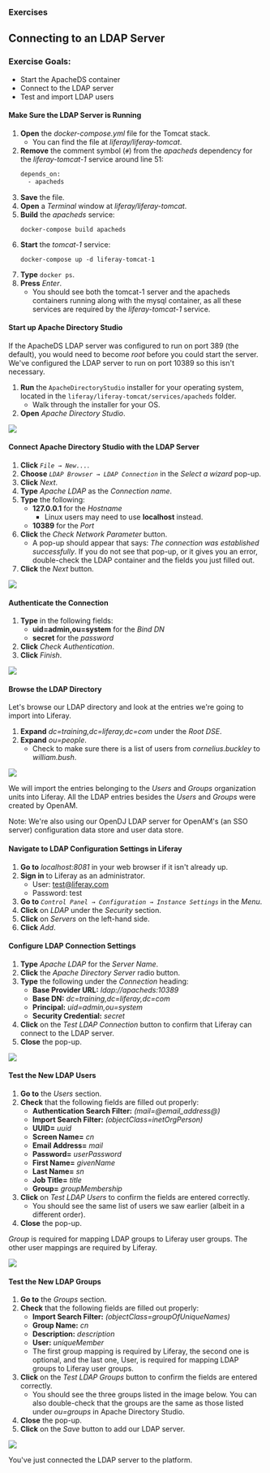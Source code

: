 <h3 class="exercise">Exercises</h3>

## Connecting to an LDAP Server

<div class="ahead">
	<h3>Exercise Goals:</h3>
		<ul>
			<li>Start the ApacheDS container</li>
			<li>Connect to the LDAP server</li>
			<li>Test and import LDAP users</li>
		</ul>
</div>

#### Make Sure the LDAP Server is Running

1. **Open** the _docker-compose.yml_ file for the Tomcat stack.
    * You can find the file at _liferay/liferay-tomcat_.
2. **Remove** the comment symbol (`#`) from the _apacheds_ dependency for the _liferay-tomcat-1_ service around line 51:
    ```dockerfile
    depends_on:
      - apacheds
    ```
3. **Save** the file.
4. **Open** a _Terminal_ window at _liferay/liferay-tomcat_.
5. **Build** the _apacheds_ service:
    ```shell
    docker-compose build apacheds
    ```
6. **Start** the _tomcat-1_ service:
    ```shell
    docker-compose up -d liferay-tomcat-1
    ```
7. **Type** `docker ps`.
8. **Press** _Enter_.
    - You should see both the tomcat-1 server and the apacheds containers running along with the mysql container, as all these services are required by the _liferay-tomcat-1_ service.

#### Start up Apache Directory Studio

If the ApacheDS LDAP server was configured to run on port 389 (the default), you would need to become _root_ before you could start the server. We've configured the LDAP server to run on port 10389 so this isn't necessary.

1. **Run** the `ApacheDirectoryStudio` installer for your operating system, located in the `liferay/liferay-tomcat/services/apacheds` folder.
    * Walk through the installer for your OS.
1. **Open** _Apache Directory Studio_.

<img src="../images/chapter-5/apache-directory-studio-empty.png" style="max-width:100%;">

#### Connect Apache Directory Studio with the LDAP Server

1. **Click** _`File → New...`_.
2. **Choose** _`LDAP Browser → LDAP Connection`_ in the _Select a wizard_ pop-up.
3. **Click** _Next_.
4. **Type** _Apache LDAP_ as the _Connection name_.
5. **Type** the following:
    - **127.0.0.1** for the _Hostname_
        * Linux users may need to use **localhost** instead.
    - **10389** for the _Port_
6. **Click** the _Check Network Parameter_ button.
    - A pop-up should appear that says: _The connection was established successfully_. If you do not see that pop-up, or it gives you an error, double-check the LDAP container and the fields you just filled out.
7. **Click** the _Next_ button.

<img src="../images/chapter-5/network-parameters.png" style="max-width:100%;">

<br>

#### Authenticate the Connection

1. **Type** in the following fields:
    - **uid=admin,ou=system** for the *Bind DN*
    - **secret** for the *password*
2. **Click** *Check Authentication*.
3. **Click** *Finish*.

<img src="../images/chapter-5/check-authentication.png" style="max-width:100%;">

#### Browse the LDAP Directory

Let's browse our LDAP directory and look at the entries we're going to import into Liferay.

1. **Expand** _dc=training,dc=liferay,dc=com_ under the _Root DSE_.
2. **Expand** _ou=people_.
    - Check to make sure there is a list of users from _cornelius.buckley_ to _william.bush_.

<img src="../images/chapter-5/ldap-users.png" style="max-width:100%;">

We will import the entries belonging to the *Users* and *Groups* organization units into Liferay. All the LDAP entries besides the *Users* and *Groups* were created by OpenAM.

<div class="note">
    Note: We're also using our OpenDJ LDAP server for OpenAM's (an SSO server) configuration data store and user data store.
</div>

#### Navigate to LDAP Configuration Settings in Liferay

1. **Go to** *localhost:8081* in your web browser if it isn't already up.
2. **Sign in** to Liferay as an administrator.
    - User: test@liferay.com
    - Password: test
3. **Go to** _`Control Panel → Configuration → Instance Settings`_ in the *Menu*.
4. **Click** on _LDAP_ under the _Security_ section.
5. **Click** on *Servers* on the left-hand side.
6. **Click** *Add*.

#### Configure LDAP Connection Settings

1. **Type** *Apache LDAP* for the _Server Name_.
2. **Click** the _Apache Directory Server_ radio button.
3. **Type** the following under the *Connection* heading:
    - **Base Provider URL:** *ldap://apacheds:10389*
    - **Base DN:** *dc=training,dc=liferay,dc=com*
    - **Principal:** *uid=admin,ou=system*
    - **Security Credential:** *secret*
4. **Click** on the *Test LDAP Connection* button to confirm that Liferay can connect to the LDAP server.
5. **Close** the pop-up.

<img src="../images/chapter-5/ldap-connected.png" style="max-width:100%;">

#### Test the New LDAP Users

1. **Go to** the _Users_ section.
2. **Check** that the following fields are filled out properly:
    - **Authentication Search Filter:** *(mail=@email_address@)*
    - **Import Search Filter:** *(objectClass=inetOrgPerson)*
    - **UUID=** *uuid*
    - **Screen Name=** *cn*
    - **Email Address=** *mail*
    - **Password=** *userPassword*
    - **First Name=** *givenName*
    - **Last Name=** *sn*
    - **Job Title=** *title*
    - **Group=** *groupMembership*
3. **Click** on *Test LDAP Users* to confirm the fields are entered correctly.
    - You should see the same list of users we saw earlier (albeit in a different order).
4. **Close** the pop-up.

*Group* is required for mapping LDAP groups to Liferay user groups. The other user mappings are required by Liferay.

<img src="../images/chapter-5/ldap-users-connected.png" style="max-width:100%;">

#### Test the New LDAP Groups

1. **Go to** the *Groups* section.
2. **Check** that the following fields are filled out properly:
    - **Import Search Filter:** *(objectClass=groupOfUniqueNames)*
    - **Group Name:** *cn*
    - **Description:** *description*
    - **User:** *uniqueMember*
    - The first group mapping is required by Liferay, the second one is optional, and the last one, User, is required for mapping LDAP groups to Liferay user groups.
3. **Click** on the *Test LDAP Groups* button to confirm the fields are entered correctly.
    - You should see the three groups listed in the image below. You can also double-check that the groups are the same as those listed under _ou=groups_ in Apache Directory Studio.
4. **Close** the pop-up.
5. **Click** on the *Save* button to add our LDAP server.

<img src="../images/chapter-5/ldap-groups.png" style="max-width:100%;">

You've just connected the LDAP server to the platform.

<!-- Could not get import to work by restarting or even rebuilding the tomcat-1 instance.

#### Test the LDAP Configuration

1. **Click** on the *Import* section on the left-hand side of the page.
2. **Check** the *Enable Import* box.
3. **Click** *Save* at the bottom of the page.
4. **Open** a private browsing window.
5. **Go to** *localhost:8081* in the private browsing window.
6. **Sign in** as a user:
    - User: *cbuckley@royalnavy.mod.uk*
    - Password: *password*

<img src="../images/chapter-5/sign-in.png" style="max-width:100%;">

Since we did not set up user import, users are never imported from LDAP en masse. Instead, LDAP users are imported upon log-in. We can configure user import so that users will be imported en masse from LDAP according to the provided interval.

#### Enable User Import

Now, let's import all of our LDAP users into Liferay.

1. **Go to** the first liferay instance in your web browser.
2. **Go to** _`Control Panel → Configuration → Instance Settings`_ in the *Menu* (if you are not already there).
3. **Click** on the *LDAP* tab under the *Authentication* section.
4. **Click** the boxes for *Enable Import* and *Enable Import on Startup*.
5. **Click** *Save*, leaving the rest of the defaults.
6. **Restart** Liferay to begin the import.
    - Open the _Terminal_ or PowerShell
    - Type: `docker restart liferay-tomcat-1`
    - Press _Enter_.

<img src="../images/chapter-5/tomcat-restart.png" style="max-width:100%;">

#### Verify the Import

Once Liferay has restarted and the import is complete, we can look at Liferay's user list to verify that the import was successful.

1. **Go to** *localhost:8081* in your browser.
2. **Sign in** as the _Test_ administrator.
3. **Go to** _`Control Panel → Users → Users and Organizations`_ in the *Menu*. You will see the LDAP users listed.

<img src="../images/chapter-5/.png" style="max-width:100%;">
-->
